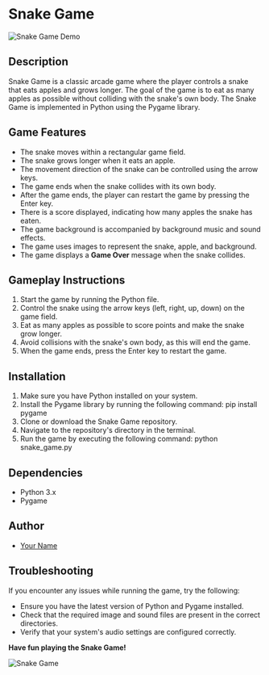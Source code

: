 # Snake Game

![Snake Game Demo](demo.gif)

## Description
Snake Game is a classic arcade game where the player controls a snake that eats apples and grows longer. The goal of the game is to eat as many apples as possible without colliding with the snake's own body. The Snake Game is implemented in Python using the Pygame library.

## Game Features
- The snake moves within a rectangular game field.
- The snake grows longer when it eats an apple.
- The movement direction of the snake can be controlled using the arrow keys.
- The game ends when the snake collides with its own body.
- After the game ends, the player can restart the game by pressing the Enter key.
- There is a score displayed, indicating how many apples the snake has eaten.
- The game background is accompanied by background music and sound effects.
- The game uses images to represent the snake, apple, and background.
- The game displays a **Game Over** message when the snake collides.

## Gameplay Instructions
1. Start the game by running the Python file.
2. Control the snake using the arrow keys (left, right, up, down) on the game field.
3. Eat as many apples as possible to score points and make the snake grow longer.
4. Avoid collisions with the snake's own body, as this will end the game.
5. When the game ends, press the Enter key to restart the game.

## Installation
1. Make sure you have Python installed on your system.
2. Install the Pygame library by running the following command: pip install pygame
3. Clone or download the Snake Game repository.
4. Navigate to the repository's directory in the terminal.
5. Run the game by executing the following command:
python snake_game.py

## Dependencies
- Python 3.x
- Pygame

## Author
- [Your Name](https://github.com/yourusername)

## Troubleshooting
If you encounter any issues while running the game, try the following:
- Ensure you have the latest version of Python and Pygame installed.
- Check that the required image and sound files are present in the correct directories.
- Verify that your system's audio settings are configured correctly.

**Have fun playing the Snake Game!**

![Snake Game](snake_game.png)


